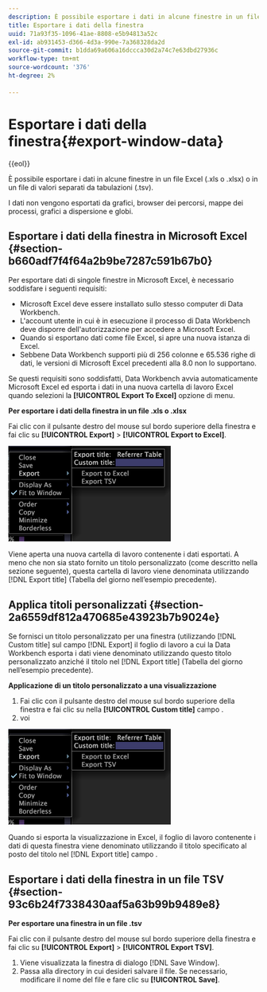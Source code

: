```yaml
---
description: È possibile esportare i dati in alcune finestre in un file Excel (.xls o .xlsx) o in un file di valori separati da tabulazioni (.tsv).
title: Esportare i dati della finestra
uuid: 71a93f35-1096-41ae-8808-e5b94813a52c
exl-id: ab931453-d366-4d3a-990e-7a368328da2d
source-git-commit: b1dda69a606a16dccca30d2a74c7e63dbd27936c
workflow-type: tm+mt
source-wordcount: '376'
ht-degree: 2%

---
```


# Esportare i dati della finestra{#export-window-data}

{{eol}}

È possibile esportare i dati in alcune finestre in un file Excel (.xls o .xlsx) o in un file di valori separati da tabulazioni (.tsv).

I dati non vengono esportati da grafici, browser dei percorsi, mappe dei processi, grafici a dispersione e globi.

## Esportare i dati della finestra in Microsoft Excel {#section-b660adf7f4f64a2b9be7287c591b67b0}

Per esportare dati di singole finestre in Microsoft Excel, è necessario soddisfare i seguenti requisiti:

* Microsoft Excel deve essere installato sullo stesso computer di Data Workbench.
* L&#39;account utente in cui è in esecuzione il processo di Data Workbench deve disporre dell&#39;autorizzazione per accedere a Microsoft Excel.
* Quando si esportano dati come file Excel, si apre una nuova istanza di Excel.
* Sebbene Data Workbench supporti più di 256 colonne e 65.536 righe di dati, le versioni di Microsoft Excel precedenti alla 8.0 non lo supportano.

Se questi requisiti sono soddisfatti, Data Workbench avvia automaticamente Microsoft Excel ed esporta i dati in una nuova cartella di lavoro Excel quando selezioni la **[!UICONTROL Export To Excel]** opzione di menu.

**Per esportare i dati della finestra in un file .xls o .xlsx**

Fai clic con il pulsante destro del mouse sul bordo superiore della finestra e fai clic su **[!UICONTROL Export]** > **[!UICONTROL Export to Excel]**.

![](assets/mnu_window_TitleBar_Export.png)

Viene aperta una nuova cartella di lavoro contenente i dati esportati. A meno che non sia stato fornito un titolo personalizzato (come descritto nella sezione seguente), questa cartella di lavoro viene denominata utilizzando [!DNL Export title] (Tabella del giorno nell’esempio precedente).

## Applica titoli personalizzati {#section-2a6559df812a470685e43923b7b9024e}

Se fornisci un titolo personalizzato per una finestra (utilizzando [!DNL Custom title] sul campo [!DNL Export] il foglio di lavoro a cui la Data Workbench esporta i dati viene denominato utilizzando questo titolo personalizzato anziché il titolo nel [!DNL Export title] (Tabella del giorno nell’esempio precedente).

**Applicazione di un titolo personalizzato a una visualizzazione**

1. Fai clic con il pulsante destro del mouse sul bordo superiore della finestra e fai clic su nella **[!UICONTROL Custom title]** campo .
1. voi

![](assets/mnu_window_TitleBar_Export.png)

Quando si esporta la visualizzazione in Excel, il foglio di lavoro contenente i dati di questa finestra viene denominato utilizzando il titolo specificato al posto del titolo nel [!DNL Export title] campo .

## Esportare i dati della finestra in un file TSV {#section-93c6b24f7338430aaf5a63b99b9489e8}

**Per esportare una finestra in un file .tsv**

Fai clic con il pulsante destro del mouse sul bordo superiore della finestra e fai clic su **[!UICONTROL Export]** > **[!UICONTROL Export TSV]**.

1. Viene visualizzata la finestra di dialogo [!DNL Save Window].
1. Passa alla directory in cui desideri salvare il file. Se necessario, modificare il nome del file e fare clic su **[!UICONTROL Save]**.
